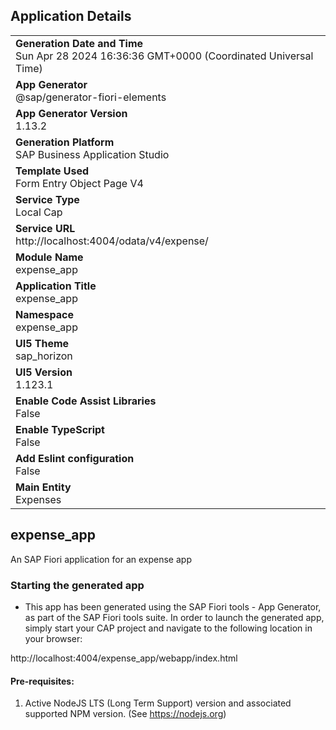 ## Application Details
|               |
| ------------- |
|**Generation Date and Time**<br>Sun Apr 28 2024 16:36:36 GMT+0000 (Coordinated Universal Time)|
|**App Generator**<br>@sap/generator-fiori-elements|
|**App Generator Version**<br>1.13.2|
|**Generation Platform**<br>SAP Business Application Studio|
|**Template Used**<br>Form Entry Object Page V4|
|**Service Type**<br>Local Cap|
|**Service URL**<br>http://localhost:4004/odata/v4/expense/
|**Module Name**<br>expense_app|
|**Application Title**<br>expense_app|
|**Namespace**<br>expense_app|
|**UI5 Theme**<br>sap_horizon|
|**UI5 Version**<br>1.123.1|
|**Enable Code Assist Libraries**<br>False|
|**Enable TypeScript**<br>False|
|**Add Eslint configuration**<br>False|
|**Main Entity**<br>Expenses|

## expense_app

An SAP Fiori application for an expense app

### Starting the generated app

-   This app has been generated using the SAP Fiori tools - App Generator, as part of the SAP Fiori tools suite.  In order to launch the generated app, simply start your CAP project and navigate to the following location in your browser:

http://localhost:4004/expense_app/webapp/index.html

#### Pre-requisites:

1. Active NodeJS LTS (Long Term Support) version and associated supported NPM version.  (See https://nodejs.org)


